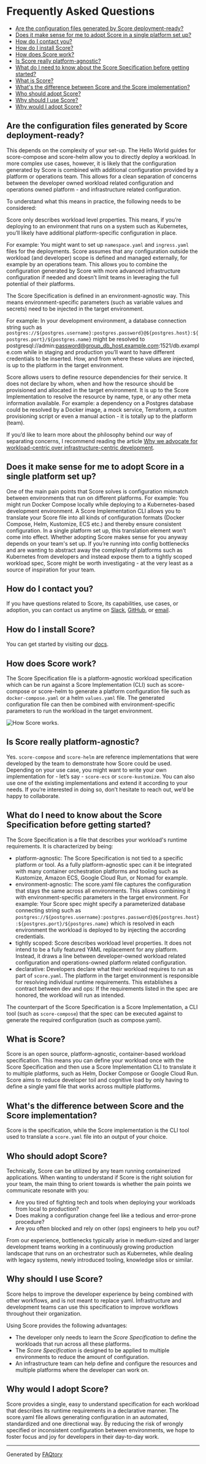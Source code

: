 # Frequently Asked Questions

- [Are the configuration files generated by Score deployment-ready?](#are-the-configuration-files-generated-by-score-deployment-ready)
- [Does it make sense for me to adopt Score in a single platform set up?](#does-it-make-sense-for-me-to-adopt-score-in-a-single-platform-set-up)
- [How do I contact you?](#how-do-i-contact-you)
- [How do I install Score?](#how-do-i-install-score)
- [How does Score work?](#how-does-score-work)
- [Is Score really platform-agnostic?](#is-score-really-platform-agnostic)
- [What do I need to know about the Score Specification before getting started?](#what-do-i-need-to-know-about-the-score-specification-before-getting-started)
- [What is Score?](#what-is-score)
- [What's the difference between Score and the Score implementation?](#what's-the-difference-between-score-and-the-score-implementation)
- [Who should adopt Score?](#who-should-adopt-score)
- [Why should I use Score?](#why-should-i-use-score)
- [Why would I adopt Score?](#why-would-i-adopt-score)

<a name="are-the-configuration-files-generated-by-score-deployment-ready"></a>

## Are the configuration files generated by Score deployment-ready?

This depends on the complexity of your set-up. The Hello World guides for score-compose and score-helm allow you to directly deploy a workload. In more complex use cases, however, it is likely that the configuration generated by Score is combined with additional configuration provided by a platform or operations team. This allows for a clean separation of concerns between the developer owned workload related configuration and operations owned platform - and infrastructure related configuration.

To understand what this means in practice, the following needs to be considered:

Score only describes workload level properties. This means, if you’re deploying to an environment that runs on a system such as Kubernetes, you’ll likely have additional platform-specific configuration in place.

For example: You might want to set up `namespace.yaml` and `ingress.yaml` files for the deployments. Score assumes that any configuration outside the workload (and developer) scope is defined and managed externally, for example by an operations team. This allows you to combine the configuration generated by Score with more advanced infrastructure configuration if needed and doesn’t limit teams in leveraging the full potential of their platforms.

The Score Specification is defined in an environment-agnostic way. This means environment-specific parameters (such as variable values and secrets) need to be injected in the target environment.

For example: In your development environment, a database connection string such as `postgres://${postgres.username}:postgres.password}@${postgres.host}:${postgres.port}/${postgres.name}` might be resolved to postgresql://admin:password@group_db_host.example.com:1521/db.example.com while in staging and production you’ll want to have different credentials to be inserted. How, and from where these values are injected, is up to the platform in the target environment.

Score allows users to define resource dependencies for their service. It does not declare by whom, when and how the resource should be provisioned and allocated in the target environment. It is up to the Score Implementation to resolve the resource by name, type, or any other meta information available. For example: a dependency on a Postgres database could be resolved by a Docker image, a mock service, Terraform, a custom provisioning script or even a manual action - it is totally up to the platform (team).

If you’d like to learn more about the philosophy behind our way of separating concerns, I recommend reading the article [Why we advocate for workload-centric over infrastructure-centric development](https://score.dev/blog/workload-centric-over-infrastructure-centric-development).

<a name="does-it-make-sense-for-me-to-adopt-score-in-a-single-platform-set-up"></a>

## Does it make sense for me to adopt Score in a single platform set up?

One of the main pain points that Score solves is configuration mismatch between environments that run on different platforms. For example: You might run Docker Compose locally while deploying to a Kubernetes-based development environment. A Score Implementation CLI allows you to translate your Score file into all kinds of configuration formats (Docker Compose, Helm, Kustomize, ECS etc.) and thereby ensure consistent configuration. In a single platform set up, this translation element won’t come into effect. Whether adopting Score makes sense for you anyway depends on your team's set up. If you’re running into config bottlenecks and are wanting to abstract away the complexity of platforms such as Kubernetes from developers and instead expose them to a tightly scoped workload spec, Score might be worth investigating - at the very least as a source of inspiration for your team.

<a name="how-do-i-contact-you"></a>

## How do I contact you?

If you have questions related to Score, its capabilities, use cases, or adoption, you can contact us anytime on [Slack](https://join.slack.com/t/scorecommunity/shared_invite/zt-1i2glkqkl-EnjSWSCgYUyaEGwmDYBZZQ), [GitHub](https://github.com/score-spec/spec/discussions), or [email](mailto:team@score.dev).

<a name="how-do-i-install-score"></a>

## How do I install Score?

You can get started by visiting our [docs](https://docs.score.dev/docs/get-started/install/).

<a name="how-does-score-work"></a>

## How does Score work?

The Score Specification file is a platform-agnostic workload specification which can be run against a Score Implementation (CLI) such as score-compose or score-helm to generate a platform configuration file such as `docker-compose.yaml` or a helm `values.yaml` file. The generated configuration file can then be combined with environment-specific parameters to run the workload in the target environment.

![How Score works](/docs/images/run-workload.png).

<a name="is-score-really-platform-agnostic"></a>

## Is Score really platform-agnostic?

Yes. `score-compose` and `score-helm` are reference implementations that were developed by the team to demonstrate how Score could be used. Depending on your use case, you might want to write your own implementation for - let’s say - `score-ecs` or `score-kustomize`. You can also use one of the existing implementations and extend it according to your needs. If you’re interested in doing so, don’t hesitate to reach out, we’d be happy to collaborate.

<a name="what-do-i-need-to-know-about-the-score-specification-before-getting-started"></a>

## What do I need to know about the Score Specification before getting started?

The Score Specification is a file that describes your workload's runtime requirements. It is characterized by being:

- platform-agnostic: The Score Specification is not tied to a specific platform or tool. As a fully platform-agnostic spec can it be integrated with many container orchestration platforms and tooling such as Kustomize, Amazon ECS, Google Cloud Run, or Nomad for example.
- environment-agnostic: The score.yaml file captures the configuration that stays the same across all environments. This allows combining it with environment-specific parameters in the target environment. For example: Your Score spec might specify a parameterized database connecting string such as `postgres://${postgres.username}:postgres.password}@${postgres.host}:${postgres.port}/${postgres.name}` which is resolved in each environment the workload is deployed to by injecting the according credentials.
- tightly scoped: Score describes workload level properties. It does not intend to be a fully featured YAML replacement for any platform. Instead, it draws a line between developer-owned workload related configuration and operations-owned platform related configuration.
- declarative: Developers declare what their workload requires to run as part of `score.yaml`. The platform in the target environment is responsible for resolving individual runtime requirements. This establishes a contract between dev and ops: If the requirements listed in the spec are honored, the workload will run as intended.

The counterpart of the Score Specification is a Score Implementation, a CLI tool (such as `score-compose`) that the spec can be executed against to generate the required configuration (such as compose.yaml).

<a name="what-is-score"></a>

## What is Score?

Score is an open source, platform-agnostic, container-based workload specification. This means you can define your workload once with the Score Specification and then use a Score Implementation CLI to translate it to multiple platforms, such as Helm, Docker Compose or Google Cloud Run. Score aims to reduce developer toil and cognitive load by only having to define a single yaml file that works across multiple platforms.

<a name="what's-the-difference-between-score-and-the-score-implementation"></a>

## What's the difference between Score and the Score implementation?

Score is the specification, while the Score implementation is the CLI tool used to translate a `score.yaml` file into an output of your choice.

<a name="who-should-adopt-score"></a>

## Who should adopt Score?

Technically, Score can be utilized by any team running containerized applications. When wanting to understand if Score is the right solution for your team, the main thing to orient towards is whether the pain points we communicate resonate with you:

- Are you tired of fighting tech and tools when deploying your workloads from local to production?
- Does making a configuration change feel like a tedious and error-prone procedure?
- Are you often blocked and rely on other (ops) engineers to help you out?

From our experience, bottlenecks typically arise in medium-sized and larger development teams working in a continuously growing production landscape that runs on an orchestrator such as Kubernetes, while dealing with legacy systems, newly introduced tooling, knowledge silos or similar.

<a name="why-should-i-use-score"></a>

## Why should I use Score?

Score helps to improve the developer experience by being combined with other workflows, and is not meant to replace yaml. Infrastructure and development teams can use this specification to improve workflows throughout their organization.

Using Score provides the following advantages:

- The developer only needs to learn the _Score Specification_ to define the workloads that run across all these platforms.
- The _Score Specification_ is designed to be applied to multiple environments to reduce the amount of configuration.
- An infrastructure team can help define and configure the resources and multiple platforms where the developer can work on.

<a name="why-would-i-adopt-score"></a>

## Why would I adopt Score?

Score provides a single, easy to understand specification for each workload that describes its runtime requirements in a declarative manner. The score.yaml file allows generating configuration in an automated, standardized and one directional way. By reducing the risk of wrongly specified or inconsistent configuration between environments, we hope to foster focus and joy for developers in their day-to-day work.

<hr>

Generated by [FAQtory](https://github.com/willmcgugan/faqtory)

